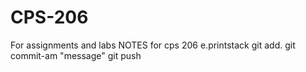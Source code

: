 # CPS-206
For assignments and labs
NOTES for cps 206
e.printstack
git add.
git commit-am  "message" 
git push
